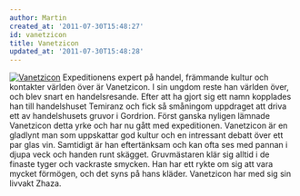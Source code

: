 ```yaml
---
author: Martin
created_at: '2011-07-30T15:48:27'
id: vanetzicon
title: Vanetzicon
updated_at: '2011-07-30T15:48:28'
---
```

[<img src="http://kampanj.ripperdoc.net/wp-content/uploads/Vanetzicon-300x247.jpg" title="Vanetzicon" class="alignright size-medium wp-image-183" />] Expeditionens expert på handel, främmande kultur och kontakter världen över är Vanetzicon. I sin ungdom reste han världen över, och blev snart en handelsresande. Efter att ha gjort sig ett namn kopplades han till handelshuset Temiranz och fick så småningom uppdraget att driva ett av handelshusets gruvor i Gordrion. Först ganska nyligen lämnade Vanetzicon detta yrke och har nu gått med expeditionen. Vanetzicon är en gladlynt man som uppskattar god kultur och en intressant debatt över ett par glas vin. Samtidigt är han eftertänksam och kan ofta ses med pannan i djupa veck och handen runt skägget. Gruvmästaren klär sig alltid i de finaste tyger och vackraste smycken. Han har ett rykte om sig att vara mycket förmögen, och det syns på hans kläder. Vanetzicon har med sig sin livvakt Zhaza.

  [<img src="http://kampanj.ripperdoc.net/wp-content/uploads/Vanetzicon-300x247.jpg" title="Vanetzicon" class="alignright size-medium wp-image-183" />]: http://kampanj.ripperdoc.net/terz-cirza/vanetzicon/attachment/vanetzicon